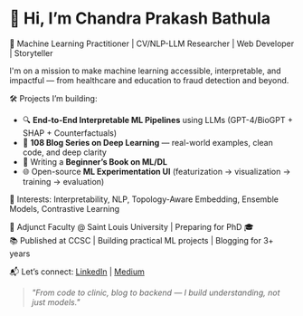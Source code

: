 # 👋 Hi, I’m Chandra Prakash Bathula

🚀 Machine Learning Practitioner | CV/NLP-LLM Researcher | Web Developer | Storyteller

I'm on a mission to make machine learning accessible, interpretable, and impactful — from healthcare and education to fraud detection and beyond.

🛠️ Projects I’m building:
- 🔍 **End-to-End Interpretable ML Pipelines** using LLMs (GPT-4/BioGPT + SHAP + Counterfactuals)
- 🧠 **108 Blog Series on Deep Learning** — real-world examples, clean code, and deep clarity
- 📘 Writing a **Beginner’s Book on ML/DL**
- 🌐 Open-source **ML Experimentation UI** (featurization → visualization → training → evaluation)

🧩 Interests: Interpretability, NLP, Topology-Aware Embedding, Ensemble Models, Contrastive Learning

📍 Adjunct Faculty @ Saint Louis University | Preparing for PhD 🎓  
📚 Published at CCSC | Building practical ML projects | Blogging for 3+ years

📬 Let’s connect: [LinkedIn](https://linkedin.com/in/YOUR_PROFILE) | [Medium](https://medium.com/@YOUR_HANDLE)

> *"From code to clinic, blog to backend — I build understanding, not just models."*
